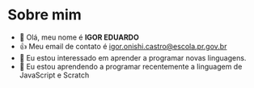 # Sobre mim




- 👋 Olá, meu nome é **IGOR EDUARDO**
- :+1: Meu email de contato é igor.onishi.castro@escola.pr.gov.br
- 👀 Eu estou interessado em aprender a programar novas linguagens.
- 🌱 Eu estou aprendendo a programar recentemente a linguagem de JavaScript e Scratch
